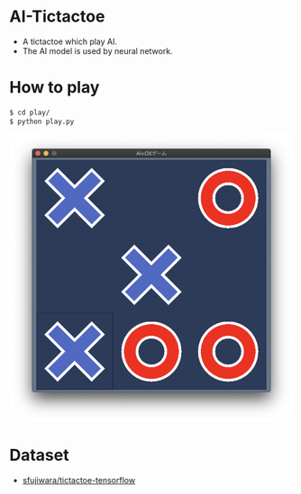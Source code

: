 # AI-Tictactoe
- A tictactoe which play AI.
- The AI model is used by neural network.

# How to play
```
$ cd play/
$ python play.py
```

![screenshot](./README-img/screenshot.png)

# Dataset
- [sfujiwara/tictactoe-tensorflow](https://github.com/sfujiwara/tictactoe-tensorflow)

